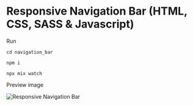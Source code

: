 # Responsive Navigation Bar (HTML, CSS, SASS & Javascript)

Run

```properties
cd navigation_bar
```

```properties
npm i
```

```properties
npx mix watch
```

Preview image

![Responsive Navigation Bar](https://gcdnb.pbrd.co/images/h8pQK8DvpHig.png?o=1 "Responsive Navigation Bar")
